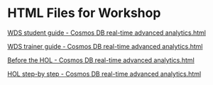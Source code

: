 ﻿# HTML Files for Workshop
[WDS student guide - Cosmos DB real-time advanced analytics.html](https://cloudworkshop.blob.core.windows.net/cosmos-db-real-time-advanced-analytics/Whiteboard%20design%20session/WDS%20student%20guide%20-%20Cosmos%20DB%20real-time%20advanced%20analytics.html)

[WDS trainer guide - Cosmos DB real-time advanced analytics.html](https://cloudworkshop.blob.core.windows.net/cosmos-db-real-time-advanced-analytics/Whiteboard%20design%20session/WDS%20trainer%20guide%20-%20Cosmos%20DB%20real-time%20advanced%20analytics.html)

[Before the HOL - Cosmos DB real-time advanced analytics.html](https://cloudworkshop.blob.core.windows.net/cosmos-db-real-time-advanced-analytics/Hands-on%20lab/Before%20the%20HOL%20-%20Cosmos%20DB%20real-time%20advanced%20analytics.html)

[HOL step-by step - Cosmos DB real-time advanced analytics.html](https://cloudworkshop.blob.core.windows.net/cosmos-db-real-time-advanced-analytics/Hands-on%20lab/HOL%20step-by%20step%20-%20Cosmos%20DB%20real-time%20advanced%20analytics.html)

